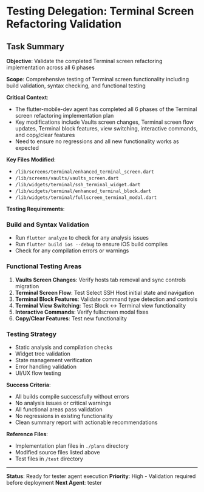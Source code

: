 # Testing Delegation: Terminal Screen Refactoring Validation

## Task Summary
**Objective**: Validate the completed Terminal screen refactoring implementation across all 6 phases

**Scope**: Comprehensive testing of Terminal screen functionality including build validation, syntax checking, and functional testing

**Critical Context**: 
- The flutter-mobile-dev agent has completed all 6 phases of the Terminal screen refactoring implementation plan
- Key modifications include Vaults screen changes, Terminal screen flow updates, Terminal block features, view switching, interactive commands, and copy/clear features
- Need to ensure no regressions and all new functionality works as expected

**Key Files Modified**:
- `/lib/screens/terminal/enhanced_terminal_screen.dart`
- `/lib/screens/vaults/vaults_screen.dart`  
- `/lib/widgets/terminal/ssh_terminal_widget.dart`
- `/lib/widgets/terminal/enhanced_terminal_block.dart`
- `/lib/widgets/terminal/fullscreen_terminal_modal.dart`

**Testing Requirements**:

### Build and Syntax Validation
- Run `flutter analyze` to check for any analysis issues
- Run `flutter build ios --debug` to ensure iOS build compiles
- Check for any compilation errors or warnings

### Functional Testing Areas
1. **Vaults Screen Changes**: Verify hosts tab removal and sync controls migration
2. **Terminal Screen Flow**: Test Select SSH Host initial state and navigation
3. **Terminal Block Features**: Validate command type detection and controls
4. **Terminal View Switching**: Test Block ↔ Terminal view functionality  
5. **Interactive Commands**: Verify fullscreen modal fixes
6. **Copy/Clear Features**: Test new functionality

### Testing Strategy
- Static analysis and compilation checks
- Widget tree validation
- State management verification
- Error handling validation
- UI/UX flow testing

**Success Criteria**:
- All builds compile successfully without errors
- No analysis issues or critical warnings
- All functional areas pass validation
- No regressions in existing functionality
- Clean summary report with actionable recommendations

**Reference Files**: 
- Implementation plan files in `./plans` directory
- Modified source files listed above
- Test files in `/test` directory

---
**Status**: Ready for tester agent execution
**Priority**: High - Validation required before deployment
**Next Agent**: tester